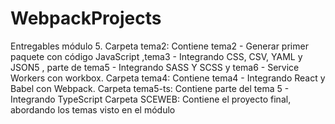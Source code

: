 # WebpackProjects
Entregables módulo 5. 
Carpeta tema2: Contiene tema2 - Generar primer paquete con código JavaScript ,tema3 - Integrando CSS, CSV, YAML y JSON5 , parte de tema5 - Integrando SASS Y SCSS  y tema6 -  Service Workers con workbox. 
Carpeta tema4: Contiene tema4 - Integrando React y Babel con Webpack. 
Carpeta tema5-ts: Contiene parte del tema 5 - Integrando TypeScript
Carpeta SCEWEB: Contiene el proyecto final, abordando los temas visto en el módulo
